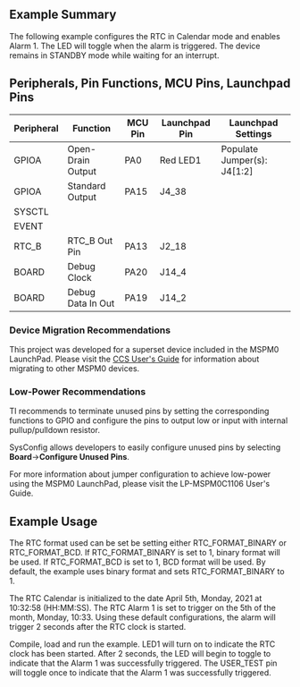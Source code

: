 ## Example Summary

The following example configures the RTC in Calendar mode and enables Alarm 1.
The LED will toggle when the alarm is triggered.
The device remains in STANDBY mode while waiting for an interrupt.

## Peripherals, Pin Functions, MCU Pins, Launchpad Pins
| Peripheral | Function | MCU Pin | Launchpad Pin | Launchpad Settings |
| --- | --- | --- | --- | --- |
| GPIOA | Open-Drain Output | PA0 | Red LED1 | Populate Jumper(s): J4[1:2] |
| GPIOA | Standard Output | PA15 | J4_38 |  |
| SYSCTL |  |  |  |  |
| EVENT |  |  |  |  |
| RTC_B | RTC_B Out Pin | PA13 | J2_18 |  |
| BOARD | Debug Clock | PA20 | J14_4 |  |
| BOARD | Debug Data In Out | PA19 | J14_2 |  |

### Device Migration Recommendations
This project was developed for a superset device included in the MSPM0 LaunchPad. Please
visit the [CCS User's Guide](https://software-dl.ti.com/msp430/esd/MSPM0-SDK/latest/docs/english/tools/ccs_ide_guide/doc_guide/doc_guide-srcs/ccs_ide_guide.html#sysconfig-project-migration)
for information about migrating to other MSPM0 devices.

### Low-Power Recommendations
TI recommends to terminate unused pins by setting the corresponding functions to
GPIO and configure the pins to output low or input with internal
pullup/pulldown resistor.

SysConfig allows developers to easily configure unused pins by selecting **Board**→**Configure Unused Pins**.

For more information about jumper configuration to achieve low-power using the
MSPM0 LaunchPad, please visit the LP-MSPM0C1106 User's Guide.

## Example Usage
The RTC format used can be set be setting either RTC_FORMAT_BINARY or
RTC_FORMAT_BCD.
If RTC_FORMAT_BINARY is set to 1, binary format will be used.
If RTC_FORMAT_BCD is set to 1, BCD format will be used.
By default, the example uses binary format and sets RTC_FORMAT_BINARY to 1.

The RTC Calendar is initialized to the date April 5th, Monday, 2021 at
10:32:58 (HH:MM:SS).
The RTC Alarm 1 is set to trigger on the 5th of the month, Monday, 10:33.
Using these default configurations, the alarm will trigger 2 seconds after the
RTC clock is started.

Compile, load and run the example.
LED1 will turn on to indicate the RTC clock has been started.
After 2 seconds, the LED will begin to toggle to indicate that the Alarm 1 was
successfully triggered. The USER_TEST pin will toggle once to indicate that the Alarm 1 was successfully triggered.
